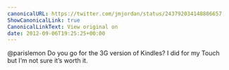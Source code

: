 ```yaml
---
canonicalURL: https://twitter.com/jmjordan/status/243792034148806657
ShowCanonicalLink: true
CanonicalLinkText: View original on
date: 2012-09-06T19:25:25+00:00
---
```

@parislemon Do you go for the 3G version of Kindles? I did for my Touch but I’m not sure it’s worth it.